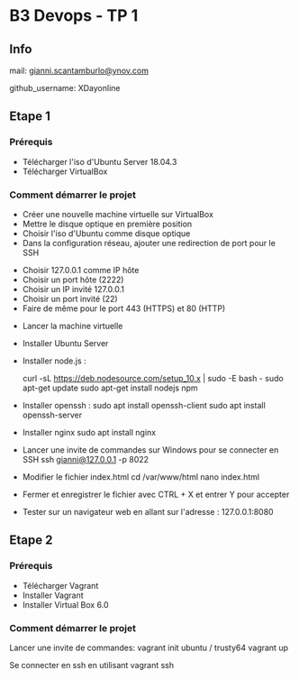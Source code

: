 # B3 Devops - TP 1
## Info
mail: gianni.scantamburlo@ynov.com

github_username: XDayonline

## Etape 1

### Prérequis

- Télécharger l'iso d'Ubuntu Server 18.04.3
- Télécharger VirtualBox

### Comment démarrer le projet

- Créer une nouvelle machine virtuelle sur VirtualBox
- Mettre le disque optique en première position
- Choisir l'iso d'Ubuntu comme disque optique
- Dans la configuration réseau, ajouter une redirection de port pour le SSH
* Choisir 127.0.0.1 comme IP hôte
* Choisir un port hôte (2222)
* Choisir un IP invité 127.0.0.1
* Choisir un port invité (22)
* Faire de même pour le port 443 (HTTPS) et 80 (HTTP)

- Lancer la machine virtuelle
- Installer Ubuntu Server
- Installer node.js :

    curl -sL https://deb.nodesource.com/setup_10.x | sudo -E bash -
    sudo apt-get update
    sudo apt-get install nodejs npm

- Installer openssh :
    sudo apt install openssh-client
    sudo apt install openssh-server

- Installer nginx
    sudo apt install nginx

- Lancer une invite de commandes sur Windows pour se connecter en SSH
    ssh gianni@127.0.0.1 -p 8022

- Modifier le fichier index.html
    cd /var/www/html
    nano index.html

- Fermer et enregistrer le fichier avec CTRL + X et entrer Y pour accepter

- Tester sur un navigateur web en allant sur l'adresse : 127.0.0.1:8080

## Etape 2

### Prérequis

- Télécharger Vagrant
- Installer Vagrant
- Installer Virtual Box 6.0

### Comment démarrer le projet

Lancer une invite de commandes:
  vagrant init ubuntu / trusty64
  vagrant up
  
Se connecter en ssh en utilisant
  vagrant ssh

